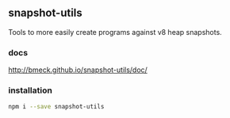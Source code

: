 ## snapshot-utils

Tools to more easily create programs against v8 heap snapshots.

### docs

http://bmeck.github.io/snapshot-utils/doc/

### installation

```sh
npm i --save snapshot-utils
```